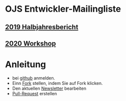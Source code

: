 # OJS Entwickler-Mailingliste

## [2019 Halbjahresbericht](berichte/2019-02.md) 
## [2020 Workshop](ws/2020-ws-de-en.tex) 


# Anleitung
* bei [github](https://github.com/) anmelden.
* Einn [Fork](https://github.com/ojsde/ojs-dev-dach/) stellen, indem Sie auf Fork klicken.
* Den aktuellen [Newsletter](https://github.com/ojsde/ojs-dev-dach/tree/master/berichte) bearbeiten
* [Pull-Request](https://github.com/ojsde/ojs-dev-dach/pulls) erstellen
